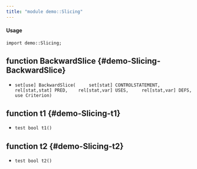 ```yaml
---
title: "module demo::Slicing"
---
```


#### Usage

`import demo::Slicing;`


## function BackwardSlice {#demo-Slicing-BackwardSlice}

* ``set[use] BackwardSlice( 	set[stat] CONTROLSTATEMENT,  	rel[stat,stat] PRED, 	rel[stat,var] USES, 	rel[stat,var] DEFS,	 	use Criterion)``

## function t1 {#demo-Slicing-t1}

* ``test bool t1()``

## function t2 {#demo-Slicing-t2}

* ``test bool t2()``

